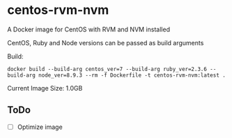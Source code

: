 # centos-rvm-nvm

A Docker image for CentOS with RVM and NVM installed

CentOS, Ruby and Node versions can be passed as build arguments

Build:
```
docker build --build-arg centos_ver=7 --build-arg ruby_ver=2.3.6 --build-arg node_ver=8.9.3 --rm -f Dockerfile -t centos-rvm-nvm:latest .
```

Current Image Size: 1.0GB

## ToDo
- [ ] Optimize image